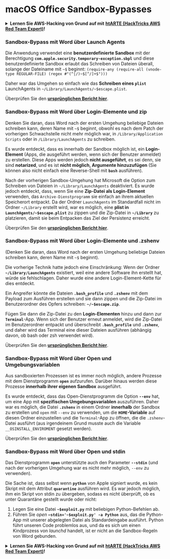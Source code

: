 # macOS Office Sandbox-Bypasses

<details>

<summary><strong>Lernen Sie AWS-Hacking von Grund auf mit</strong> <a href="https://training.hacktricks.xyz/courses/arte"><strong>htARTE (HackTricks AWS Red Team Expert)</strong></a><strong>!</strong></summary>

Andere Möglichkeiten, HackTricks zu unterstützen:

* Wenn Sie Ihr **Unternehmen in HackTricks bewerben möchten** oder **HackTricks als PDF herunterladen möchten**, überprüfen Sie die [**ABONNEMENTPLÄNE**](https://github.com/sponsors/carlospolop)!
* Holen Sie sich das [**offizielle PEASS & HackTricks-Merchandise**](https://peass.creator-spring.com)
* Entdecken Sie [**The PEASS Family**](https://opensea.io/collection/the-peass-family), unsere Sammlung exklusiver [**NFTs**](https://opensea.io/collection/the-peass-family)
* **Treten Sie der** 💬 [**Discord-Gruppe**](https://discord.gg/hRep4RUj7f) oder der [**Telegram-Gruppe**](https://t.me/peass) bei oder **folgen** Sie uns auf **Twitter** 🐦 [**@carlospolopm**](https://twitter.com/hacktricks_live)**.**
* **Teilen Sie Ihre Hacking-Tricks, indem Sie PRs an die** [**HackTricks**](https://github.com/carlospolop/hacktricks) und [**HackTricks Cloud**](https://github.com/carlospolop/hacktricks-cloud) GitHub-Repositories senden.

</details>

### Sandbox-Bypass mit Word über Launch Agents

Die Anwendung verwendet eine **benutzerdefinierte Sandbox** mit der Berechtigung **`com.apple.security.temporary-exception.sbpl`** und diese benutzerdefinierte Sandbox erlaubt das Schreiben von Dateien überall, solange der Dateiname mit `~$` beginnt: `(require-any (require-all (vnode-type REGULAR-FILE) (regex #"(^|/)~$[^/]+$")))`

Daher war das Umgehen so einfach wie das **Schreiben eines `plist`** LaunchAgents in `~/Library/LaunchAgents/~$escape.plist`.

Überprüfen Sie den [**ursprünglichen Bericht hier**](https://www.mdsec.co.uk/2018/08/escaping-the-sandbox-microsoft-office-on-macos/).

### Sandbox-Bypass mit Word über Login-Elemente und zip

Denken Sie daran, dass Word nach der ersten Umgehung beliebige Dateien schreiben kann, deren Name mit `~$` beginnt, obwohl es nach dem Patch der vorherigen Schwachstelle nicht mehr möglich war, in `/Library/Application Scripts` oder in `/Library/LaunchAgents` zu schreiben.

Es wurde entdeckt, dass es innerhalb der Sandbox möglich ist, ein **Login-Element** (Apps, die ausgeführt werden, wenn sich der Benutzer anmeldet) zu erstellen. Diese Apps werden jedoch **nicht ausgeführt**, es sei denn, sie sind **notarized**, und es ist **nicht möglich, Argumente hinzuzufügen** (Sie können also nicht einfach eine Reverse-Shell mit **`bash`** ausführen).

Nach der vorherigen Sandbox-Umgehung hat Microsoft die Option zum Schreiben von Dateien in `~/Library/LaunchAgents` deaktiviert. Es wurde jedoch entdeckt, dass, wenn Sie eine **Zip-Datei als Login-Element** verwenden, das `Archive-Dienstprogramm` sie einfach an ihrem aktuellen Speicherort entpackt. Da der Ordner `LaunchAgents` im Standardfall nicht im Ordner `~/Library` erstellt wird, war es möglich, eine **plist in `LaunchAgents/~$escape.plist`** zu zippen und die Zip-Datei in **`~/Library`** zu platzieren, damit sie beim Entpacken das Ziel der Persistenz erreicht.

Überprüfen Sie den [**ursprünglichen Bericht hier**](https://objective-see.org/blog/blog\_0x4B.html).

### Sandbox-Bypass mit Word über Login-Elemente und .zshenv

(Denken Sie daran, dass Word nach der ersten Umgehung beliebige Dateien schreiben kann, deren Name mit `~$` beginnt).

Die vorherige Technik hatte jedoch eine Einschränkung: Wenn der Ordner **`~/Library/LaunchAgents`** existiert, weil eine andere Software ihn erstellt hat, würde sie fehlschlagen. Daher wurde eine andere Login-Element-Kette für dies entdeckt.

Ein Angreifer könnte die Dateien **`.bash_profile`** und **`.zshenv`** mit dem Payload zum Ausführen erstellen und sie dann zippen und die Zip-Datei im Benutzerordner des Opfers schreiben: **`~/~$escape.zip`**.

Fügen Sie dann die Zip-Datei zu den **Login-Elementen** hinzu und dann zur **`Terminal`**-App. Wenn sich der Benutzer erneut anmeldet, wird die Zip-Datei im Benutzerordner entpackt und überschreibt **`.bash_profile`** und **`.zshenv`**, und daher wird das Terminal eine dieser Dateien ausführen (abhängig davon, ob bash oder zsh verwendet wird).

Überprüfen Sie den [**ursprünglichen Bericht hier**](https://desi-jarvis.medium.com/office365-macos-sandbox-escape-fcce4fa4123c).

### Sandbox-Bypass mit Word über Open und Umgebungsvariablen

Aus sandboxierten Prozessen ist es immer noch möglich, andere Prozesse mit dem Dienstprogramm **`open`** aufzurufen. Darüber hinaus werden diese Prozesse **innerhalb ihrer eigenen Sandbox** ausgeführt.

Es wurde entdeckt, dass das Open-Dienstprogramm die Option **`--env`** hat, um eine App mit **spezifischen Umgebungsvariablen** auszuführen. Daher war es möglich, die Datei **`.zshenv`** in einem Ordner **innerhalb** der Sandbox zu erstellen und `open` mit `--env` zu verwenden, um die **`HOME`-Variable** auf diesen Ordner einzustellen und die `Terminal`-App zu öffnen, die die `.zshenv`-Datei ausführt (aus irgendeinem Grund musste auch die Variable `__OSINSTALL_ENVIROMENT` gesetzt werden).

Überprüfen Sie den [**ursprünglichen Bericht hier**](https://perception-point.io/blog/technical-analysis-of-cve-2021-30864/).

### Sandbox-Bypass mit Word über Open und stdin

Das Dienstprogramm **`open`** unterstützte auch den Parameter **`--stdin`** (und nach der vorherigen Umgehung war es nicht mehr möglich, `--env` zu verwenden).

Die Sache ist, dass selbst wenn **`python`** von Apple signiert wurde, es kein Skript mit dem Attribut **`quarantine`** ausführen wird. Es war jedoch möglich, ihm ein Skript von stdin zu übergeben, sodass es nicht überprüft, ob es unter Quarantäne gestellt wurde oder nicht:&#x20;

1. Legen Sie eine Datei **`~$exploit.py`** mit beliebigen Python-Befehlen ab.
2. Führen Sie _open_ **`–stdin='~$exploit.py' -a Python`** aus, das die Python-App mit unserer abgelegten Datei als Standardeingabe ausführt. Python führt unseren Code problemlos aus, und da es sich um einen Kindprozess von _launchd_ handelt, ist er nicht an die Sandbox-Regeln von Word gebunden.

<details>

<summary><strong>Lernen Sie AWS-Hacking von Grund auf mit</strong> <a href="https://training.hacktricks.xyz/courses/arte"><strong>htARTE (HackTricks AWS Red Team Expert)</strong></a><strong>!</strong></summary>

Andere Möglichkeiten, HackTricks zu unterstützen:

* Wenn Sie Ihr **Unternehmen in HackTricks bewerben möchten** oder **HackTricks als PDF herunterladen möchten**, überprüfen Sie die [**ABONNEMENTPLÄNE**](https://github.com/sponsors/carlospolop)!
* Holen Sie sich das [**offizielle PEASS & HackTricks-Merchandise**](https://peass.creator-spring.com)
* Entdecken Sie [**The PEASS Family**](https://opensea.io/collection/the-peass-family), unsere Sammlung exklusiver [**NFTs**](https://opensea.io/collection/the-peass-family)
* **Treten Sie der** 💬 [**Discord-Gruppe**](https://discord.gg/hRep4RUj7f) oder der [**Telegram-Gruppe**](https://t.me/peass) bei oder **folgen** Sie uns auf **Twitter** 🐦 [**@carlospolopm**](https://twitter.com/hacktricks_live)**.**
* **Teilen Sie Ihre Hacking-Tricks, indem Sie PRs an die** [**HackTricks**](https://github.com/carlospolop/hacktricks) und [**HackTricks Cloud**](https://github.com/carlospolop/hacktricks-cloud) GitHub-Repositories senden.

</details>
